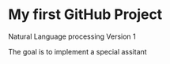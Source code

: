 # My first GitHub Project
Natural Language processing Version 1

The goal is to implement a special assitant